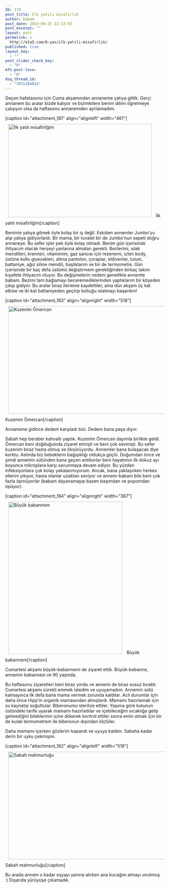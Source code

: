 ```yaml
---
ID: 179
post_title: İlk yatılı misafirlik
author: babam
post_date: 2013-09-25 22:13:55
post_excerpt: ""
layout: post
permalink: >
  http://e1a5.com/0-yas/ilk-yatili-misafirlik/
published: true
layout_key:
  - ""
post_slider_check_key:
  - "0"
mfn-post-love:
  - "0"
dsq_thread_id:
  - "3915184814"
---
```

Geçen hafatasonu için Cuma akşamından annaneme yatıya gittik. Gerçi annanem bu aralar bizde kalıyor ve bizimkilere benim dilimi öğretmeye çalışıyor olsa da haftasonu annanemden ayrılamadım.

[caption id="attachment_181" align="alignleft" width="461"]<a href="http://e1a5.com/wp-content/uploads/2013/09/annanemde1.jpg"><img class=" wp-image-181 " style="margin: 10px;" alt="İlk yatılı misafirliğim" src="http://e1a5.com/wp-content/uploads/2013/09/annanemde1.jpg" width="461" height="300" /></a> İlk yatılı misafirliğim[/caption]

Benimle yatıya gitmek öyle kolay bir iş değil. Eskiden annemler Jumbo'yu alıp yatıya gidiyorlardı. Bir mama, bir tuvalet bir de Jumbo'nun sepeti doğru annaneye. Bu sefer işler pek öyle kolay olmadı. Benim gün içerisinde ihtiyacım olacak herşeyi yanlarına almaları gerekti. Bezlerimi, ıslak mendilleri, kremleri, vitaminimi, gaz sancısı için rezenemi, içten body, üstüne kollu giyecekleri, altına pantolon, çoraplar, eldivenler, tulum, battaniye, ağız silme mendili, başlıklarım ve bir de termometre. Gün içerisinde bir kaç defa üstümü değiştirmem gerektiğinden birkaç takım kıyafete ihtiyacım oluyor. Bu değişmelerin nedeni genellikle annemle babam. Bezimi tam bağlamayı beceremediklerinden yaptıklarım bir köşeden çıkıp gidiyor. Bu aralar biraz ilerleme kaydettiler, ama dün akşam üç kat elbise ve iki kat battaniyeden geçirip koltuğu ıslatmayı başardım!
<div style="clear:left;"></div>

[caption id="attachment_183" align="alignright" width="518"]<a href="http://e1a5.com/wp-content/uploads/2013/09/kuzen_omercan.jpg"><img class=" wp-image-183 " style="margin: 10px;" alt="Kuzenim Ömercan" src="http://e1a5.com/wp-content/uploads/2013/09/kuzen_omercan.jpg" width="518" height="346" /></a> Kuzenim Ömercan[/caption]

Annaneme gidince dedem karşıladı bizi. Dedem bana paşa diyor.

Sabah hep beraber kahvaltı yaptık. Kuzenim Ömercan dayımla birlikte geldi. Ömercan beni doğduğumda ziyaret etmişti ve beni çok sevmişti. Bu sefer kuzenim biraz hasta olmuş ve öksürüyordu. Annemler bana bulaşacak diye korktu. Aslında biz bebeklerin bağışıklığı oldukça güçlü. Doğumdan önce ve şimdi annemin sütünden bana geçen antikorlar beni hayatımın ilk dokuz ayı boyunca mikroplara karşı savunmaya devam ediyor. Bu yüzden infeksiyonlara çok kolay yakalanmıyorum. Ancak, bana yaklaşırken herkes ellerini yıkıyor, hasta olanlar uzaktan seviyor ve annem-babam bile beni çok fazla öpmüyorlar (babam dayanamayıp bazen başımdan ve popomdan öpüyor).
<div style="clear:both;"></div>

[caption id="attachment_184" align="alignright" width="367"]<a href="http://e1a5.com/wp-content/uploads/2013/09/buyuk_babanne.jpg"><img class=" wp-image-184 " style="margin: 10px;" alt="Büyük babannem" src="http://e1a5.com/wp-content/uploads/2013/09/buyuk_babanne.jpg" width="367" height="490" /></a> Büyük babannem[/caption]

Cumartesi akşamı büyük-babannemi de ziyaret ettik. Büyük-babanne, annemin babannesi ve 90 yaşında.

Bu haftasonu ziyaretleri beni biraz yordu ve annemi de biraz susuz bıraktı. Cumartesi akşamı sürekli emmek istedim ve uyuyamadım. Annemin sütü kalmayınca ilk defa bana mama vermek zorunda kaldılar. Acil durumlar için daha önce Hipp'in organik mamasından almışlardı. Mamamı hazırlamak için su kaynatıp soğuttular. Biberonumu sterilize ettiler. Yaşıma göre kutunun üstündeki tarife uyarak mamamı hazırladılar ve içebileceğim sıcaklığa gelip gelmediğini bileklerinin içine dökerek kontrol ettiler sonra emin olmak için bir de kulak termometrem ile biberonun dışından ölçtüler.

Daha mamamı içerken gözlerim kapandı ve uyuya kaldım. Sabaha kadar derin bir uyku çekmişim.

[caption id="attachment_182" align="alignleft" width="518"]<a href="http://e1a5.com/wp-content/uploads/2013/09/annanemde2.jpg"><img class="wp-image-182 " style="margin: 10px;" alt="Sabah mahmurluğu" src="http://e1a5.com/wp-content/uploads/2013/09/annanemde2.jpg" width="518" height="346" /></a> Sabah mahmurluğu[/caption]

Bu arada annem o kadar eşyayı yanına alırken ana kucağını almayı unutmuş :) Dışarıda yürüyüşe çıkamadık.